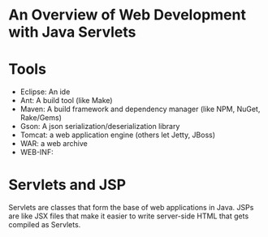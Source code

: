 An Overview of Web Development with Java Servlets
=================================================

Tools
======
- Eclipse: An ide
- Ant: A build tool (like Make)
- Maven: A build framework and dependency manager (like NPM, NuGet, Rake/Gems)
- Gson: A json serialization/deserialization library
- Tomcat: a web application engine (others let Jetty, JBoss)
- WAR: a web archive
- WEB-INF: 

Servlets and JSP
=================
Servlets are classes that form the base of web applications in Java. JSPs are like JSX files that make it easier to write server-side HTML that gets compiled as Servlets.
